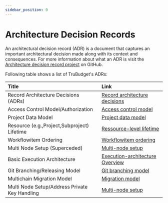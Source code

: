 ```yaml
---
sidebar_position: 0
---
```


# Architecture Decision Records

An architectural decision record (ADR) is a document that captures an important architectural decision made along with its context and consequences.
For more information about what an ADR is visit the [Architecture decision record project](https://github.com/joelparkerhenderson/architecture_decision_record) on GitHub.

Following table shows a list of TruBudget's ADRs:

| Title                                         | Link                                                                         |
| :-------------------------------------------- | :--------------------------------------------------------------------------- |
| Record Architecture Decisions (ADRs)          | [Record architecture decisions](./0001-record-architecture-decisions.md)     |
| Access Control Model/Authorization            | [Access control model](./0002-access-control-model.md)                       |
| Project Data Model                            | [Project data model ](./0003-project-data-model.md)                          |
| Resource (e.g.,Project,Subproject) Lifetime   | [Ressource-level lifetime](./0004-ressource-level-lifetime.md)               |
| Workflowitem Ordering                         | [Workflowitem ordering](./0005-workflowitem-ordering.md)                     |
| Multi Node Setup (Superceded)                 | [Multi-node setup](./0006-multi-node-setup.md)                               |
| Basic Execution Architecture                  | [Execution-architecture Overview](./0007-execution-architecture-overview.md) |
| Git Branching/Releasing Model                 | [Git branching model](./0008-git-branching-model.md)                         |
| Multichain Migration Model                    | [Migration model](./0009-migration-model.md)                                 |
| Multi Node Setup/Address Private Key Handling | [Multi-node setup](./0010-multi-node-setup-and-user-management.md)           |
